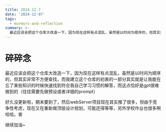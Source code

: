 ```yaml
---
title: 2024.12.7
date: '2024-12-07'
tags:
  - murmurs-and-reflection
summary: >-
  最近应该会把这个仓库大改造一下，因为现在这样有点混乱，虽然是以时间为顺序的，但其实非常不方便查找，而我建立这个仓库的初衷的一部分其实就是让我能在忘了某些知识的时候快速找到符合我自己学习习惯的解答，而这点恰好是gpt很难做到的（往往需要先做预设或者详细的prompt）
---
```

# 碎碎念

最近应该会把这个仓库大改造一下，因为现在这样有点混乱，虽然是以时间为顺序的，但其实非常不方便查找，而我建立这个仓库的初衷的一部分其实就是让我能在忘了某些知识的时候快速找到符合我自己学习习惯的解答，而这点恰好是gpt很难做到的（往往需要先做预设或者详细的prompt）

好久没更新啦，期末要到了，然后webServer项目现在其实推了很多，但由于竞争性考虑，现在又在重新做顶层设计规划，可能还得等等，另外学校作业也很多啊哈哈，害

继续加油~
